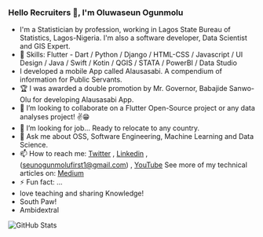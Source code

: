 ### Hello Recruiters 👋, I'm Oluwaseun Ogunmolu



- I'm a Statistician by profession, working in Lagos State Bureau of Statistics, Lagos-Nigeria. I'm also a software developer, Data Scientist and GIS Expert.
- 🌱 Skills: Flutter - Dart / Python / Django / HTML-CSS / Javascript / UI Design / Java / Swift / Kotin / QGIS / STATA / PowerBI / Data Studio
- I developed a mobile App called Alausasabi. A compendium of information for Public Servants. 
- 🏆 I was awarded a double promotion by Mr. Governor, Babajide Sanwo-Olu for developing Alausasabi App.
- 👯 I’m looking to collaborate on a Flutter Open-Source project  or any data analyses project! ✌😁
- 🤔 I’m looking for job... Ready to relocate to any country.
- 💬 Ask me about OSS, Software Engineering, Machine Learning and Data Science.
- 📫 How to reach me: [Twitter](https://twitter/seunmolz) , [Linkedin](https://www.linkedin.com/in/oluwaseun-ogunmolu-103bbb198/) ,  (seunogunmolufirst1@gmail.com) , [YouTube](https://www.youtube.com/channel/UCLIXW48R5YR7tq41xYoT3Og)
See more of my technical articles on: [Medium](https://seunogunmolufirst1.medium.com/)
- ⚡ Fun fact: ...
- love teaching and sharing Knowledge!
- South Paw!
- Ambidextral


![GitHub Stats](https://github-readme-stats.vercel.app/api?username=lagrandecode&theme=radical)
